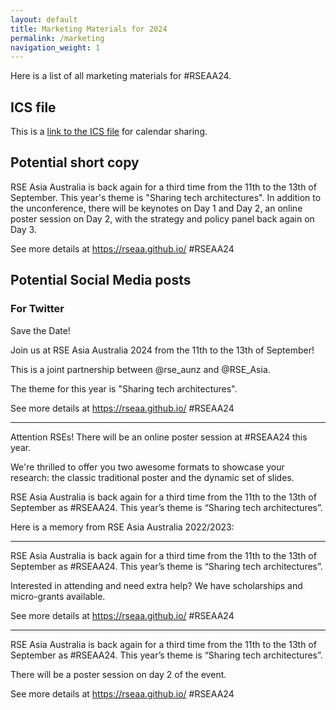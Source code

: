 ```yaml
---
layout: default
title: Marketing Materials for 2024
permalink: /marketing
navigation_weight: 1
---
```


Here is a list of all marketing materials for #RSEAA24.

## ICS file

This is a [link to the ICS file](/assets/RSEAA24.ics) for calendar sharing.

## Potential short copy

RSE Asia Australia is back again for a third time from the 11th to the 13th of September. This year's theme is "Sharing tech architectures". In addition to the unconference, there will be keynotes on Day 1 and Day 2, an online poster session on Day 2, with the strategy and policy panel back again on Day 3. 

See more details at https://rseaa.github.io/ #RSEAA24

## Potential Social Media posts

### For Twitter

Save the Date!

Join us at RSE Asia Australia 2024 from the 11th to the 13th of September!

This is a joint partnership between @rse_aunz and @RSE_Asia.

The theme for this year is "Sharing tech architectures". 

See more details at https://rseaa.github.io/ #RSEAA24

-----

Attention RSEs! There will be an online poster session at #RSEAA24 this year.

We're thrilled to offer you two awesome formats to showcase your research: the classic traditional poster and the dynamic set of slides. 


RSE Asia Australia is back again for a third time from the 11th to the 13th of September as #RSEAA24. This year’s theme is “Sharing tech architectures”.

Here is a memory from RSE Asia Australia 2022/2023:

-----

RSE Asia Australia is back again for a third time from the 11th to the 13th of September as #RSEAA24. This year’s theme is “Sharing tech architectures”.

Interested in attending and need extra help? We have scholarships and micro-grants available.

See more details at https://rseaa.github.io/ #RSEAA24

-----


RSE Asia Australia is back again for a third time from the 11th to the 13th of September as #RSEAA24. This year’s theme is “Sharing tech architectures”.

There will be a poster session on day 2 of the event. 

See more details at https://rseaa.github.io/ #RSEAA24
